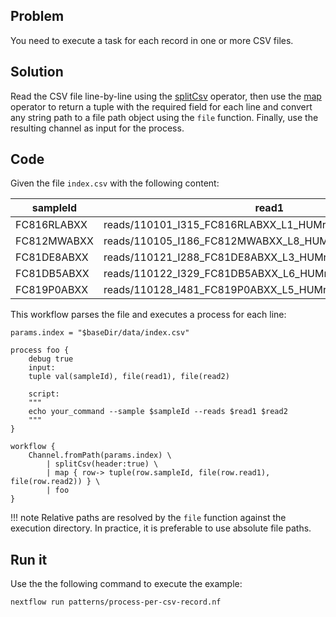 ## Problem 

You need to execute a task for each record in one or more CSV files.

## Solution 

Read the CSV file line-by-line using the [splitCsv](https://www.nextflow.io/docs/latest/operator.html#splitcsv) operator, then use the [map](https://www.nextflow.io/docs/latest/operator.html#map) operator to return a tuple with the required field for each line and convert any string path to a file path object using the `file` function. Finally, use the resulting channel as input for the process. 

## Code

Given the file `index.csv` with the following content: 

| sampleId    | read1                                                    | read2
| --------    | -----                                                    | ----- |
| FC816RLABXX | reads/110101_I315_FC816RLABXX_L1_HUMrutRGXDIAAPE_1.fq.gz | reads/110101_I315_FC816RLABXX_L1_HUMrutRGXDIAAPE_2.fq.gz |
| FC812MWABXX | reads/110105_I186_FC812MWABXX_L8_HUMrutRGVDIABPE_1.fq.gz | reads/110105_I186_FC812MWABXX_L8_HUMrutRGVDIABPE_2.fq.gz |
| FC81DE8ABXX | reads/110121_I288_FC81DE8ABXX_L3_HUMrutRGXDIAAPE_1.fq.gz | reads/110121_I288_FC81DE8ABXX_L3_HUMrutRGXDIAAPE_2.fq.gz |
| FC81DB5ABXX | reads/110122_I329_FC81DB5ABXX_L6_HUMrutRGVDIAAPE_1.fq.gz | reads/110122_I329_FC81DB5ABXX_L6_HUMrutRGVDIAAPE_2.fq.gz |
| FC819P0ABXX | reads/110128_I481_FC819P0ABXX_L5_HUMrutRGWDIAAPE_1.fq.gz | reads/110128_I481_FC819P0ABXX_L5_HUMrutRGWDIAAPE_2.fq.gz |

This workflow parses the file and executes a process for each line:

```nextflow
params.index = "$baseDir/data/index.csv"

process foo {
    debug true
    input:
    tuple val(sampleId), file(read1), file(read2)

    script:
    """
    echo your_command --sample $sampleId --reads $read1 $read2
    """
}

workflow {
    Channel.fromPath(params.index) \
        | splitCsv(header:true) \
        | map { row-> tuple(row.sampleId, file(row.read1), file(row.read2)) } \
        | foo
}
```

!!! note
    Relative paths are resolved by the `file` function against the execution directory. In practice, it is preferable to use absolute file paths.

## Run it

Use the the following command to execute the example:

```bash
nextflow run patterns/process-per-csv-record.nf
```
